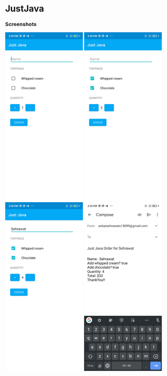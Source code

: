 # JustJava


<h3>Screenshots</h3>
<div class="row">
          <img src="ScreenShots\Screenshot_2021-02-24-14-35-54-575_com.example.android.justjava.jpg" width = "250" title = "ss1">
           <img src ="ScreenShots\Screenshot_2021-02-24-14-36-10-226_com.example.android.justjava.jpg" width = "250" title = "ss2">
            
</div>

<div class="row">
          <img src="ScreenShots\Screenshot_2021-02-24-14-36-25-618_com.example.android.justjava.jpg" width = "250" title = "ss3">
           <img src ="ScreenShots\Screenshot_2021-02-24-14-36-55-824_com.google.android.gm.jpg" width = "250" title = "ss4">
           
</div>

